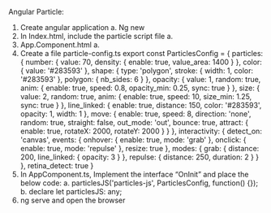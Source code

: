 Angular Particle:

1.	Create angular application
a.	Ng new <applicationName>
2.	In Index.html, include the particle script file
a.	  <script src="https://cdn.jsdelivr.net/particles.js/2.0.0/particles.min.js"></script>
3.	App.Component.html
a.	<div id="particles-js">
4.	Create a file particle-config.ts
export const ParticlesConfig = {
    particles: {
      number: {
        value: 70,
        density: {
          enable: true,
          value_area: 1400
        }
      },
      color: {
        value: '#283593'
      },
      shape: {
        type: 'polygon',
        stroke: {
          width: 1,
          color: '#283593'
        },
        polygon: {
          nb_sides: 6
        }
      },
      opacity: {
        value: 1,
        random: true,
        anim: {
          enable: true,
          speed: 0.8,
          opacity_min: 0.25,
          sync: true
        }
      },
      size: {
        value: 2,
        random: true,
        anim: {
          enable: true,
          speed: 10,
          size_min: 1.25,
          sync: true
        }
      },
      line_linked: {
        enable: true,
        distance: 150,
        color: '#283593',
        opacity: 1,
        width: 1
      },
      move: {
        enable: true,
        speed: 8,
        direction: 'none',
        random: true,
        straight: false,
        out_mode: 'out',
        bounce: true,
        attract: {
          enable: true,
          rotateX: 2000,
          rotateY: 2000
        }
      }
    },
    interactivity: {
      detect_on: 'canvas',
      events: {
        onhover: {
          enable: true,
          mode: 'grab'
        },
        onclick: {
          enable: true,
          mode: 'repulse'
        },
        resize: true
      },
      modes: {
        grab: {
          distance: 200,
          line_linked: {
            opacity: 3
          }
        },
        repulse: {
          distance: 250,
          duration: 2
        }
      }
    },
    retina_detect: true
}
5.	In AppComponent.ts, Implement the interface “OnInit” and place the below code:
a.	particlesJS('particles-js', ParticlesConfig, function() {});
b.	declare let particlesJS: any;
6. ng serve and open the browser